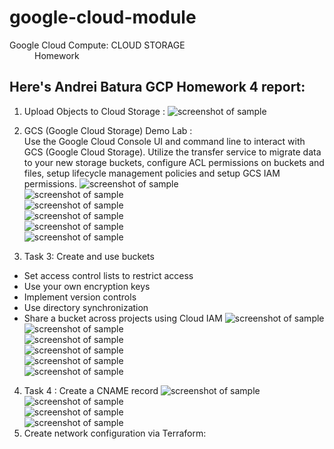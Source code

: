 # google-cloud-module

<dl>
  <dt>Google Cloud Compute: CLOUD STORAGE </dt>

  <dd>Homework</dd>
</dl>

## Here's Andrei Batura GCP Homework 4 report:

1) Upload Objects to Cloud Storage :
![screenshot of sample](img/1.png)

2) GCS (Google Cloud Storage) Demo Lab :  
Use the Google Cloud Console UI and command line to interact with GCS (Google Cloud Storage). Utilize the transfer service to migrate data to your new storage buckets, configure ACL permissions on buckets and files, setup lifecycle management policies and setup GCS IAM permissions.
![screenshot of sample](img/2.png)  <br>
![screenshot of sample](img/3.png)  <br>
![screenshot of sample](img/4.png)  <br>
![screenshot of sample](img/5.png)  <br>
![screenshot of sample](img/6.png)  <br>
![screenshot of sample](img/7.png)  <br>
3) Task 3: Create and use buckets
* Set access control lists to restrict access
* Use your own encryption keys
* Implement version controls
* Use directory synchronization
* Share a bucket across projects using Cloud IAM
![screenshot of sample](img/8.png)  <br>
![screenshot of sample](img/9.png)  <br>
![screenshot of sample](img/10.png)  <br>
![screenshot of sample](img/11.png)  <br>
![screenshot of sample](img/12.png)  <br>
![screenshot of sample](img/13.png)  <br>
4) Task 4 : Create a CNAME record
![screenshot of sample](img/14.png)  <br>
![screenshot of sample](img/15.png)  <br>
![screenshot of sample](img/16.png)  <br>
![screenshot of sample](img/17.png)
5) Create network configuration via Terraform:
